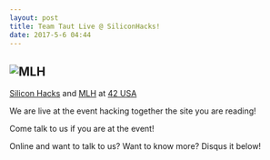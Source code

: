 ```yaml
---
layout: post
title: Team Taut Live @ SiliconHacks!
date: 2017-5-6 04:44
---
```

![MLH](http://i.imgur.com/g1zZQam.jpg)
------
[Silicon Hacks](http://www.siliconhacks.com/) and [MLH](https://mlh.io/) at [42 USA](https://www.42.us.org/)

We are live at the event hacking together the site you are reading!

Come talk to us if you are at the event!

Online and want to talk to us? Want to know more? Disqus it below!
